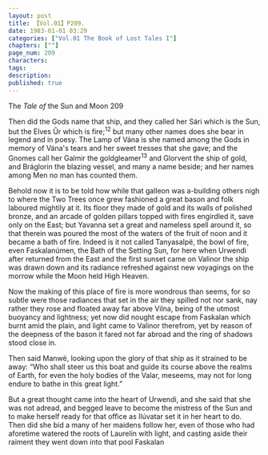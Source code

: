 ```yaml
---
layout: post
title: 【Vol.01】P209.
date: 1983-01-01 03:29
categories: ["Vol.01 The Book of Lost Tales I"]
chapters: [""]
page_num: 209
characters: 
tags: 
description: 
published: true
---
```


<p style="text-indent: 0;">
The <I>Tale of </I>the Sun and Moon 209
</p>

Then did the Gods name that ship, and they called her Sári which is the Sun, but the Elves Ûr which is fire;<SUP>12</SUP> but many other names does she bear in legend and in poesy. The Lamp of Vána is she named among the Gods in memory of Vána's tears and her sweet tresses that she gave; and the Gnomes call her Galmir the goldgleamer<SUP>13</SUP> and Glorvent the ship of gold, and Bráglorin the blazing vessel, and many a name beside; and her names among Men no man has counted them.

Behold now it is to be told how while that galleon was a-building others nigh to where the Two Trees once grew fashioned a great bason and folk laboured mightily at it. Its floor they made of gold and its walls of polished bronze, and an arcade of golden pillars topped with fires engirdled it, save only on the East; but Yavanna set a great and nameless spell around it, so that therein was poured the most of the waters of the fruit of noon and it became a bath of fire. Indeed is it not called Tanyasalpë, the bowl of fire, even Faskalanúmen, the Bath of the Setting Sun, for here when Urwendi after returned from the East and the first sunset came on Valinor the ship was drawn down and its radiance refreshed against new voyagings on the morrow while the Moon held High Heaven.

Now the making of this place of fire is more wondrous than seems, for so subtle were those radiances that set in the air they spilled not nor sank, nay rather they rose and floated away far above Vilna, being of the utmost buoyancy and lightness; yet now did nought escape from Faskalan which burnt amid the plain, and light came to Valinor therefrom, yet by reason of the deepness of the bason it fared not far abroad and the ring of shadows stood close in.

Then said Manwë, looking upon the glory of that ship as it strained to be away: “Who shall steer us this boat and guide its course above the realms of Earth, for even the holy bodies of the Valar, meseems, may not for long endure to bathe in this great light.”

But a great thought came into the heart of Urwendi, and she said that she was not adread, and begged leave to become the mistress of the Sun and to make herself ready for that office as Ilúvatar set it in her heart to do. Then did she bid a many of her maidens follow her, even of those who had aforetime watered the roots of Laurelin with light, and casting aside their raiment they went down into that pool Faskalan

